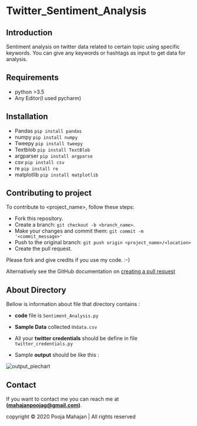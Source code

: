 # Twitter_Sentiment_Analysis

## Introduction
Sentiment analysis on twitter data related to certain topic using specific keywords.
You can give any keywords or hashtags as input to get data for analysis.

## Requirements
- python >3.5
- Any Editor(I used pycharm)

## Installation
- Pandas `pip install pandas`
- numpy  `pip install numpy`
- Tweepy `pip install tweepy`
- Textblob `pip install TextBlob`
- argparser `pip install argparse`
- csv  `pip install csv`
- re  `pip install re`
- matplotlib `pip install matplotlib`

## Contributing to project
To contribute to <project_name>, follow these steps:

- Fork this repository.
- Create a branch: `git checkout -b <branch_name>`.
- Make your changes and commit them: `git commit -m '<commit_message>'`
- Push to the original branch: `git push origin <project_name>/<location>`
- Create the pull request.

Please fork and give credits if you use my code. :-)

Alternatively see the GitHub documentation on [creating a pull request](https://docs.github.com/en/github/collaborating-with-issues-and-pull-requests/creating-a-pull-request)

## About Directory 
Bellow is information about file that directory contains :

- __code__ file is `Sentiment_Analysis.py`
- __Sample Data__ collected in`data.csv`
- All your __twitter credentials__ should be define in file `twitter_credentials.py`

- Sample __output__ should be like this :

![output_piechart](https://github.com/poojagmahajan/Twitter_Sentiment_Analysis/blob/master/output_piechart.png)

 
## Contact
If you want to contact me you can reach me at __(mahajanpoojag@gmail.com)__.

copyright © 2020 Pooja Mahajan | All rights reserved
